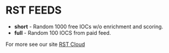 # RST FEEDS
- **short** - Random 1000 free IOCs w/o enrichment and scoring.
- **full** - Random 100 IOCS from paid feed.

For more see our site [RST Cloud](https://rstcloud.net)
